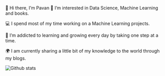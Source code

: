 👋 Hi there, I’m Pavan
👀 I’m interested in Data Science, Machine Learning and books.

💻 I spend most of my time working on a Machine Learning projects.

🌱 I’m addicted to learning and growing every day by taking one step at a time.

🌍 I am currently sharing a little bit of my knowledge to the world through my blogs.

![Github stats](https://github-readme-stats.vercel.app/api?username=KammaPavan)

